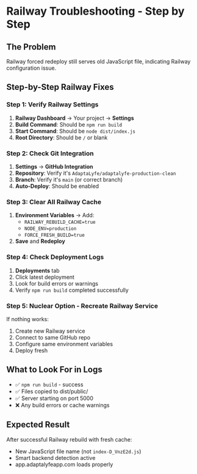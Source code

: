 # Railway Troubleshooting - Step by Step

## The Problem
Railway forced redeploy still serves old JavaScript file, indicating Railway configuration issue.

## Step-by-Step Railway Fixes

### Step 1: Verify Railway Settings
1. **Railway Dashboard** → Your project → **Settings**
2. **Build Command**: Should be `npm run build`
3. **Start Command**: Should be `node dist/index.js`
4. **Root Directory**: Should be `/` or blank

### Step 2: Check Git Integration
1. **Settings** → **GitHub Integration**
2. **Repository**: Verify it's `AdaptaLyfe/adaptalyfe-production-clean`
3. **Branch**: Verify it's `main` (or correct branch)
4. **Auto-Deploy**: Should be enabled

### Step 3: Clear All Railway Cache
1. **Environment Variables** → Add:
   - `RAILWAY_REBUILD_CACHE=true`
   - `NODE_ENV=production`
   - `FORCE_FRESH_BUILD=true`
2. **Save** and **Redeploy**

### Step 4: Check Deployment Logs
1. **Deployments** tab
2. Click latest deployment
3. Look for build errors or warnings
4. Verify `npm run build` completed successfully

### Step 5: Nuclear Option - Recreate Railway Service
If nothing works:
1. Create new Railway service
2. Connect to same GitHub repo
3. Configure same environment variables
4. Deploy fresh

## What to Look For in Logs
- ✅ `npm run build` - success
- ✅ Files copied to dist/public/
- ✅ Server starting on port 5000
- ❌ Any build errors or cache warnings

## Expected Result
After successful Railway rebuild with fresh cache:
- New JavaScript file name (not `index-D_VnzE2d.js`)
- Smart backend detection active
- app.adaptalyfeapp.com loads properly
